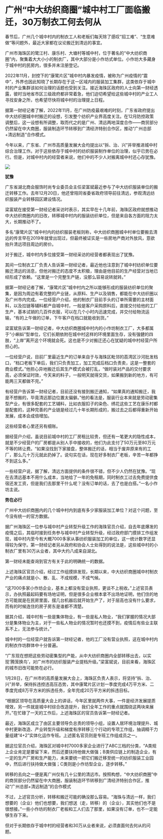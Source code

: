 # 广州“中大纺织商圈”城中村工厂面临搬迁，30万制衣工何去何从

春节后，广州几个城中村内的制衣工人和老板们每天除了感叹“招工难”、“生意难做”等问题外，最近大家都在议论搬迁到清远的事宜。

广州市海珠区的鹭江村、康乐村、大塘村等城中村，位于著名的“中大纺织商圈”内，聚集着大大小小的制衣厂，其中大部分是小作坊式单位。小作坊大多藏身于城中村的民房内，很多并未注册登记。

2022年11月，封控下的“康鹭片区”城中村内暴发疫情，被称为广州疫情的“震中”，外界也因此知晓了长期存在于这一区域内的服装加工集群，这类依存于城中村的产业集群该如何治理的话题也受到关注。接近海珠区政府的人士向第一财经透露，彼时当地省市区三级政府都非常着急，他们迫切希望给这些城中村的产业工人寻找安身之所，也希望尽快将城中村的治理提上日程。

据第一财经记者了解，2022年11月，在广州防疫最艰难的时刻，广东省政府提出中大纺织圈城中村搬迁的设想，引发整个纺织产业界高度关注。在12月防控政策调整后，这一设想有所调整，取而代之的是广州、清远两地深度合作——商贸部分仍然留在中大商圈，服装制造环节转移到广清经济特别合作区，推动“广州总部+清远制造”合作模式。

今年以来，广东省、广州市高质量发展大会均提出以“拆、治、兴”并举推进城中村综合治理工作。对于这些依存于城中村的纺织服装制作单位的治理，似乎已势在必行。但是，对城中村内的经营者来说，他们中的不少人对搬离城中村还心存犹豫。

![](https://inews.gtimg.com/om_bt/O9kYLUOtk3YlRAD9jCWDme3OyruZLMknet7hiRyK5B3csAA/1000)

**犹豫**

广东省湖北商会服饰时尚专业委员会主任梁富斌最近参与了中大纺织服装单位的搬迁转移工作。去年12月20日，他还曾陪同省委省政府领导前往清远，参观清远纺织服装产业转移园区建设情况。

梁富斌在接受第一财经记者采访时表示，其实早在十几年前，海珠区政府就想推动中大纺织商圈内的旧改，转移城中村内的服装纺织单位，但是来自各方面的阻力太大，长期推动不了。

多名“康鹭片区”城中村内的纺织服装老板则称，中大纺织商圈城中村单位要搬去清远的传言早在2019年就曾出现过，但最终被证实是一些房地产商对外放风，意欲抬升清远项目周边的房价。

对于搬迁，城中村内多位接受第一财经采访的经营者都表现出了犹豫。

其间一位制衣工厂负责人告诉第一财经记者，最近他也注意到了城中村纺织单位要搬迁清远的消息，但他对搬迁的态度不太积极，理由是他目前的生产经营对当地已经形成了依赖。“这里是一个完整生产链，没那么容易说转就转。”

据第一财经记者了解，“康鹭片区”城中村内之所以能够形成的服装纺织单位的聚集，是因为周边有着完整的产业链，从原料、生产以及销售，都能在中大纺织圈以及广州市内完成。一位经营户介绍，他的制衣厂目前手头的订单所需要的主材面料，以及拉链等辅料都产自城中村，一般是客户采购原料后，直接交付给他的工厂生产，基本试销的几百件衣服，可以在几个小时内迅速完成，并交付给物流运输，“有的上午做的订单，下午客户在档口就能收到货。”

梁富斌告诉第一财经记者，中大纺织商圈城中村内的小作坊制衣工厂，大多都属于“小蝌蚪”型单位，它们长期依附在城中村这样的环境里面生存，没有强健的四肢，“上岸”离开这个环境就会死。这也是不少对搬迁还心在犹疑的城中村经营户所担心的。

一位经营户说，目前厂里最近生产的订单来自于与海珠区毗邻的荔湾区沙河批发档口，“档口老板下单后，我们只负责加工，加工完成后档口负责卖，这是一整套的商业模式。”他担心异地搬迁后其生产模式会被打乱，“做时装对产品的交付要求高，必须保证时效，今天来的料子，一般明天就得交货，如果搬到新的地方，有可能两三天都做不完。”

有经营户告诉第一财经记者，目前还没有接到搬迁通知，“如果真的通知搬迁，我是不想搬的，毕竟清远那边位置太偏僻。”他的看法是，服装行业本来就是劳动密集型产业，有很多配套的工艺辅料，比如衣服扣子的染色、绣花这些工艺在康乐村都是配套的，这种完善的产业链是经过几十年长期形成的，搬过去之后都得重新开始发展，成本会成倍增加。

这些经营者心里还另有细账。

据经营户介绍，虽说目前城中村的工厂房租比较贵，但还有一笔更大的隐性成本，就是不少经营户的厂房都是从别人手中接收的，他们为此支付了50万元至80万元不等的转让费。“如果没找到下家接盘，整体搬迁的话，相当于废弃原来有的工厂，那么几十万元就此扔掉了。说句实在话，现在好多制衣厂老板，辛苦一年都挣不到这么多。”

一些经营户说，据了解，清远方面提供的条件很不错，但不少人仍然在犹豫。“现在去清远基本不用什么成本，当地给了一年的免租期，同时制衣工过去免费提供食宿还发工资，但是我们去那里干什么呢？没有订单的话，去了也是白搭。”一名小作坊主说。

**势在必行**

广州中大纺织商圈内的几个城中村内到底有多少家服装加工单位？对这个问题，至今没有统一的官方数据。

据广州海珠区一位参与城中村产业转型升级工作的海珠官员介绍，自去年底爆发的疫情之后，其临时接到任务参与城中村产业转型升级，经过政府部门摸排工作组发现，城中村内至今有大概7000多家从事纺织服装加工的单位，这一统计数字还显得较为保守。第一财经记者另从政府和协会人士处得到的说法是，这些城中村的小制衣厂里有30万从业者，其中大约八成来自湖北。

第一财经未能查询到官方有关于此的明确统一的数据。

上述海珠区官员介绍，经过工作组摸排发现，长期以来，中大纺织商圈城中村制衣产业的痛点就是小、散、乱、不成规模，不成气候。

“这7000多家小作坊企业，基本上都没有营业执照，更谈不上税收。”上述官员表示，办执照最起码要有场地证明，但是很多企业根本拿不出场地证明，他们住的地方可能就是在民房里面，摆几台机器后就开始生产了，对于层高也没有什么要求，而有的时候连住的房子房东是谁都不清楚。

据其介绍，城中村有一些是集体物业，有一些是私人物业，“我们掌握的情况大部分是集体物业为主，对于一些私人物业的情况暂时也还摸不到，疫情后有些业主联系不上，无法参与统计。”

城中村的一位经营户就告诉第一财经记者，他的工厂没有营业执照，这在城中村内的制衣作坊群体中十分普遍。

“广东现在想把这些劳动密集型的产能，从中大纺织商圈内全部转移出去，以实现‘腾笼换鸟’，对广州市的纺织服装产业提档升级。”梁富斌说，目前来看，海珠区的城市旧改可能势在必行。

1月28日，在广州市的高质量发展大会上，海珠区负责人表示，将坚持“拆、治、兴”并举，保持拆违控违高压态势，其中康鹭片区计划一季度完成4万平方米、二季度完成8万平方米的拆违任务，全年完成20万平方米的拆违目标。

“根据区领导在高质量大会上的讲话，今年区里就两件大事，一件是经济发展提质增效，另一件就是城中村综合改造提升，我们全年工作的重点就围绕这两块来展开。”在忙碌了一天的工作后，上述海珠区的官员告诉第一财经记者。

最近，海珠区成立了由区主要领导负总责的领导小组，设置人居环境治理提升、城中村更新改造、产业转型升级和梯度有序转移三个行动的专项工作组，抽调精干力量组建“4+2”实体化运作专班。上述匿名官员则是专班工作组成员之一。

据这位官员介绍，海珠区对城中村7000多家企业进行了ABC三档的分类，“A类规上企业肯定是要留下来，然后还要扶持他做大做强；B类供应链上的制造企业，有一定的生产厂房和生产能力，未来要统一把它们搬迁移至统一的纺织服装工业园中，然后进行扶持做大做强；C类则是小作坊型企业，逐步转移。”

转移的去向之一便是离广州仅有几十公里的清远市。按照构想，“中大纺织商圈”中的商贸部分仍然留在中大商圈，服装制造环节转移到广清经济特别合作区，推动“广州总部+清远制造”的合作模式

不过，上述官员分析，转移和搬迁可能的确没那么容易。“海珠与清远一样，我们想要的（企业）他们也想要，我们想送（走，转移）的（企业），其实他们也不是很想接。”一些小作坊的制衣厂老板和工人们去了那里，如果没有订单，也不一定能够生存下来。

但对于长期依存于城中村的经营者和30万从业者来说，必须直面何去何从的问题。

